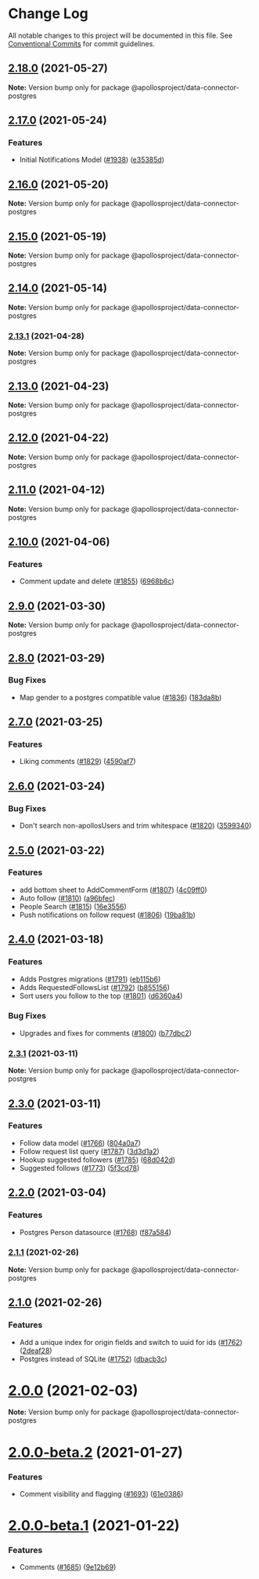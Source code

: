 # Change Log

All notable changes to this project will be documented in this file.
See [Conventional Commits](https://conventionalcommits.org) for commit guidelines.

## [2.18.0](https://github.com/apollosproject/apollos-apps/compare/v2.17.0...v2.18.0) (2021-05-27)

**Note:** Version bump only for package @apollosproject/data-connector-postgres





## [2.17.0](https://github.com/apollosproject/apollos-apps/compare/v2.16.0...v2.17.0) (2021-05-24)


### Features

* Initial Notifications Model ([#1938](https://github.com/apollosproject/apollos-apps/issues/1938)) ([e35385d](https://github.com/apollosproject/apollos-apps/commit/e35385dc294d20301dfc7ed3ab3d8f0f6bf6ee39))



## [2.16.0](https://github.com/apollosproject/apollos-apps/compare/v2.15.0...v2.16.0) (2021-05-20)

**Note:** Version bump only for package @apollosproject/data-connector-postgres





## [2.15.0](https://github.com/apollosproject/apollos-apps/compare/v2.14.0...v2.15.0) (2021-05-19)

**Note:** Version bump only for package @apollosproject/data-connector-postgres





## [2.14.0](https://github.com/apollosproject/apollos-apps/compare/v2.13.1...v2.14.0) (2021-05-14)

**Note:** Version bump only for package @apollosproject/data-connector-postgres





### [2.13.1](https://github.com/apollosproject/apollos-apps/compare/v2.13.0...v2.13.1) (2021-04-28)

**Note:** Version bump only for package @apollosproject/data-connector-postgres





## [2.13.0](https://github.com/apollosproject/apollos-apps/compare/v2.12.0...v2.13.0) (2021-04-23)

**Note:** Version bump only for package @apollosproject/data-connector-postgres





## [2.12.0](https://github.com/apollosproject/apollos-apps/compare/v2.11.0...v2.12.0) (2021-04-22)

**Note:** Version bump only for package @apollosproject/data-connector-postgres





## [2.11.0](https://github.com/apollosproject/apollos-apps/compare/v2.10.0...v2.11.0) (2021-04-12)

**Note:** Version bump only for package @apollosproject/data-connector-postgres





## [2.10.0](https://github.com/apollosproject/apollos-apps/compare/v2.9.0...v2.10.0) (2021-04-06)


### Features

* Comment update and delete ([#1855](https://github.com/apollosproject/apollos-apps/issues/1855)) ([6968b6c](https://github.com/apollosproject/apollos-apps/commit/6968b6cae059adc4b810c18d2ed9e217166c48cb))



## [2.9.0](https://github.com/apollosproject/apollos-apps/compare/v2.8.0...v2.9.0) (2021-03-30)

**Note:** Version bump only for package @apollosproject/data-connector-postgres





## [2.8.0](https://github.com/apollosproject/apollos-apps/compare/v2.7.0...v2.8.0) (2021-03-29)


### Bug Fixes

* Map gender to a postgres compatible value ([#1836](https://github.com/apollosproject/apollos-apps/issues/1836)) ([183da8b](https://github.com/apollosproject/apollos-apps/commit/183da8bfafa7f810d77cd470f8f74ae8dcd688e2))



## [2.7.0](https://github.com/apollosproject/apollos-apps/compare/v2.6.0...v2.7.0) (2021-03-25)


### Features

* Liking comments ([#1829](https://github.com/apollosproject/apollos-apps/issues/1829)) ([4590af7](https://github.com/apollosproject/apollos-apps/commit/4590af7c4299d3e7e0643b25385d82cfc7891ada))



## [2.6.0](https://github.com/apollosproject/apollos-apps/compare/v2.5.0...v2.6.0) (2021-03-24)


### Bug Fixes

* Don't search non-apollosUsers and trim whitespace ([#1820](https://github.com/apollosproject/apollos-apps/issues/1820)) ([3599340](https://github.com/apollosproject/apollos-apps/commit/35993404922e8d9ae3bdfe275a6f2488f1ae2c8b))



## [2.5.0](https://github.com/apollosproject/apollos-apps/compare/v2.4.0...v2.5.0) (2021-03-22)


### Features

* add bottom sheet to AddCommentForm ([#1807](https://github.com/apollosproject/apollos-apps/issues/1807)) ([4c09ff0](https://github.com/apollosproject/apollos-apps/commit/4c09ff0382c60aa011080407de5a6443d5b35db5))
* Auto follow ([#1810](https://github.com/apollosproject/apollos-apps/issues/1810)) ([a96bfec](https://github.com/apollosproject/apollos-apps/commit/a96bfec991ba1f4f444183d40b525b89063a31e9))
* People Search ([#1815](https://github.com/apollosproject/apollos-apps/issues/1815)) ([16e3556](https://github.com/apollosproject/apollos-apps/commit/16e35562198d9b0049e067075c53f9f9aab0d25f))
* Push notifications on follow request ([#1806](https://github.com/apollosproject/apollos-apps/issues/1806)) ([19ba81b](https://github.com/apollosproject/apollos-apps/commit/19ba81b0452c19275918fbdc251425fa981a735e))



## [2.4.0](https://github.com/apollosproject/apollos-apps/compare/v2.3.1...v2.4.0) (2021-03-18)


### Features

* Adds Postgres migrations ([#1791](https://github.com/apollosproject/apollos-apps/issues/1791)) ([eb115b6](https://github.com/apollosproject/apollos-apps/commit/eb115b616eaa6f1a69c5c0701bbb8dd99e0b4dbe))
* Adds RequestedFollowsList  ([#1792](https://github.com/apollosproject/apollos-apps/issues/1792)) ([b855156](https://github.com/apollosproject/apollos-apps/commit/b85515670375785deb366c787819020656aee29c))
* Sort users you follow to the top ([#1801](https://github.com/apollosproject/apollos-apps/issues/1801)) ([d6360a4](https://github.com/apollosproject/apollos-apps/commit/d6360a49fa60d34b0dc1f870b16a05458b8e428a))


### Bug Fixes

* Upgrades and fixes for comments ([#1800](https://github.com/apollosproject/apollos-apps/issues/1800)) ([b77dbc2](https://github.com/apollosproject/apollos-apps/commit/b77dbc28af621190173e7c82e0e4295abc047109))



### [2.3.1](https://github.com/apollosproject/apollos-apps/compare/v2.3.0...v2.3.1) (2021-03-11)

**Note:** Version bump only for package @apollosproject/data-connector-postgres





## [2.3.0](https://github.com/apollosproject/apollos-apps/compare/v2.2.0...v2.3.0) (2021-03-11)


### Features

* Follow data model ([#1766](https://github.com/apollosproject/apollos-apps/issues/1766)) ([804a0a7](https://github.com/apollosproject/apollos-apps/commit/804a0a7c98e4abf8cc7aeef548d1735a9d40c5f9))
* Follow request list query ([#1787](https://github.com/apollosproject/apollos-apps/issues/1787)) ([3d3d1a2](https://github.com/apollosproject/apollos-apps/commit/3d3d1a2ee014e68abcc2b28b3677bacefbe1cd49))
* Hookup suggested followers ([#1785](https://github.com/apollosproject/apollos-apps/issues/1785)) ([68d042d](https://github.com/apollosproject/apollos-apps/commit/68d042de2999aa466f7460263db6ec273cceafe4))
* Suggested follows ([#1773](https://github.com/apollosproject/apollos-apps/issues/1773)) ([5f3cd78](https://github.com/apollosproject/apollos-apps/commit/5f3cd78c45d1e2588f85dd5c6e6f0bba4349ad0f))



## [2.2.0](https://github.com/apollosproject/apollos-apps/compare/v2.1.1...v2.2.0) (2021-03-04)


### Features

* Postgres Person datasource ([#1768](https://github.com/apollosproject/apollos-apps/issues/1768)) ([f87a584](https://github.com/apollosproject/apollos-apps/commit/f87a58443986ffd2b8dd4c69f2537200f6c81804))



### [2.1.1](https://github.com/apollosproject/apollos-apps/compare/v2.1.0...v2.1.1) (2021-02-26)

**Note:** Version bump only for package @apollosproject/data-connector-postgres





## [2.1.0](https://github.com/apollosproject/apollos-apps/compare/v2.0.1-canary.0...v2.1.0) (2021-02-26)


### Features

* Add a unique index for origin fields and switch to uuid for ids ([#1762](https://github.com/apollosproject/apollos-apps/issues/1762)) ([2deaf28](https://github.com/apollosproject/apollos-apps/commit/2deaf288013b50b1833094eb61a0155334e17834))
* Postgres instead of SQLite ([#1752](https://github.com/apollosproject/apollos-apps/issues/1752)) ([dbacb3c](https://github.com/apollosproject/apollos-apps/commit/dbacb3c2e504cbda1c37572e03381674543156ef))



# [2.0.0](https://github.com/apollosproject/apollos-apps/compare/v2.0.0-beta.4...v2.0.0) (2021-02-03)

**Note:** Version bump only for package @apollosproject/data-connector-postgres





# [2.0.0-beta.2](https://github.com/apollosproject/apollos-apps/compare/v2.0.0-beta.1...v2.0.0-beta.2) (2021-01-27)


### Features

* Comment visibility and flagging ([#1693](https://github.com/apollosproject/apollos-apps/issues/1693)) ([61e0386](https://github.com/apollosproject/apollos-apps/commit/61e03861bb8b09684be4b6b0b89fbf739062988d))





# [2.0.0-beta.1](https://github.com/apollosproject/apollos-apps/compare/v2.0.0-beta.0...v2.0.0-beta.1) (2021-01-22)


### Features

* Comments ([#1685](https://github.com/apollosproject/apollos-apps/issues/1685)) ([9e12b69](https://github.com/apollosproject/apollos-apps/commit/9e12b69d167f12fa42df2937cf636191b9653cb4))
